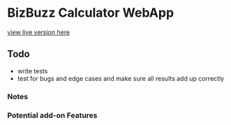 # BizBuzz Calculator WebApp

[view live version here](https://bizbuzz-calculator.netlify.app)

## Todo

- write tests
- test for bugs and edge cases and make sure all results add up correctly

### Notes

### Potential add-on Features
